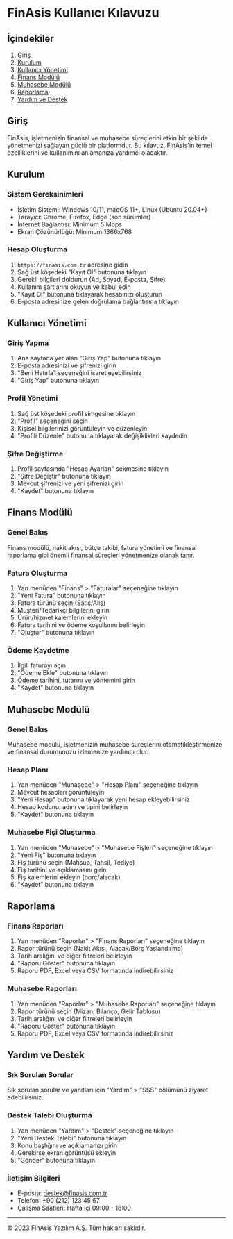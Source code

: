 # FinAsis Kullanıcı Kılavuzu

## İçindekiler

1. [Giriş](#giriş)
2. [Kurulum](#kurulum)
3. [Kullanıcı Yönetimi](#kullanıcı-yönetimi)
4. [Finans Modülü](#finans-modülü)
5. [Muhasebe Modülü](#muhasebe-modülü)
6. [Raporlama](#raporlama)
7. [Yardım ve Destek](#yardım-ve-destek)

## Giriş

FinAsis, işletmenizin finansal ve muhasebe süreçlerini etkin bir şekilde yönetmenizi sağlayan güçlü bir platformdur. Bu kılavuz, FinAsis'in temel özelliklerini ve kullanımını anlamanıza yardımcı olacaktır.

## Kurulum

### Sistem Gereksinimleri

- İşletim Sistemi: Windows 10/11, macOS 11+, Linux (Ubuntu 20.04+)
- Tarayıcı: Chrome, Firefox, Edge (son sürümler)
- İnternet Bağlantısı: Minimum 5 Mbps
- Ekran Çözünürlüğü: Minimum 1366x768

### Hesap Oluşturma

1. `https://finasis.com.tr` adresine gidin
2. Sağ üst köşedeki "Kayıt Ol" butonuna tıklayın
3. Gerekli bilgileri doldurun (Ad, Soyad, E-posta, Şifre)
4. Kullanım şartlarını okuyun ve kabul edin
5. "Kayıt Ol" butonuna tıklayarak hesabınızı oluşturun
6. E-posta adresinize gelen doğrulama bağlantısına tıklayın

## Kullanıcı Yönetimi

### Giriş Yapma

1. Ana sayfada yer alan "Giriş Yap" butonuna tıklayın
2. E-posta adresinizi ve şifrenizi girin
3. "Beni Hatırla" seçeneğini işaretleyebilirsiniz
4. "Giriş Yap" butonuna tıklayın

### Profil Yönetimi

1. Sağ üst köşedeki profil simgesine tıklayın
2. "Profil" seçeneğini seçin
3. Kişisel bilgilerinizi görüntüleyin ve düzenleyin
4. "Profili Düzenle" butonuna tıklayarak değişiklikleri kaydedin

### Şifre Değiştirme

1. Profil sayfasında "Hesap Ayarları" sekmesine tıklayın
2. "Şifre Değiştir" butonuna tıklayın
3. Mevcut şifrenizi ve yeni şifrenizi girin
4. "Kaydet" butonuna tıklayın

## Finans Modülü

### Genel Bakış

Finans modülü, nakit akışı, bütçe takibi, fatura yönetimi ve finansal raporlama gibi önemli finansal süreçleri yönetmenize olanak tanır.

### Fatura Oluşturma

1. Yan menüden "Finans" > "Faturalar" seçeneğine tıklayın
2. "Yeni Fatura" butonuna tıklayın
3. Fatura türünü seçin (Satış/Alış)
4. Müşteri/Tedarikçi bilgilerini girin
5. Ürün/hizmet kalemlerini ekleyin
6. Fatura tarihini ve ödeme koşullarını belirleyin
7. "Oluştur" butonuna tıklayın

### Ödeme Kaydetme

1. İlgili faturayı açın
2. "Ödeme Ekle" butonuna tıklayın
3. Ödeme tarihini, tutarını ve yöntemini girin
4. "Kaydet" butonuna tıklayın

## Muhasebe Modülü

### Genel Bakış

Muhasebe modülü, işletmenizin muhasebe süreçlerini otomatikleştirmenize ve finansal durumunuzu izlemenize yardımcı olur.

### Hesap Planı

1. Yan menüden "Muhasebe" > "Hesap Planı" seçeneğine tıklayın
2. Mevcut hesapları görüntüleyin
3. "Yeni Hesap" butonuna tıklayarak yeni hesap ekleyebilirsiniz
4. Hesap kodunu, adını ve tipini belirleyin
5. "Kaydet" butonuna tıklayın

### Muhasebe Fişi Oluşturma

1. Yan menüden "Muhasebe" > "Muhasebe Fişleri" seçeneğine tıklayın
2. "Yeni Fiş" butonuna tıklayın
3. Fiş türünü seçin (Mahsup, Tahsil, Tediye)
4. Fiş tarihini ve açıklamasını girin
5. Fiş kalemlerini ekleyin (borç/alacak)
6. "Kaydet" butonuna tıklayın

## Raporlama

### Finans Raporları

1. Yan menüden "Raporlar" > "Finans Raporları" seçeneğine tıklayın
2. Rapor türünü seçin (Nakit Akışı, Alacak/Borç Yaşlandırma)
3. Tarih aralığını ve diğer filtreleri belirleyin
4. "Raporu Göster" butonuna tıklayın
5. Raporu PDF, Excel veya CSV formatında indirebilirsiniz

### Muhasebe Raporları

1. Yan menüden "Raporlar" > "Muhasebe Raporları" seçeneğine tıklayın
2. Rapor türünü seçin (Mizan, Bilanço, Gelir Tablosu)
3. Tarih aralığını ve diğer filtreleri belirleyin
4. "Raporu Göster" butonuna tıklayın
5. Raporu PDF, Excel veya CSV formatında indirebilirsiniz

## Yardım ve Destek

### Sık Sorulan Sorular

Sık sorulan sorular ve yanıtları için "Yardım" > "SSS" bölümünü ziyaret edebilirsiniz.

### Destek Talebi Oluşturma

1. Yan menüden "Yardım" > "Destek" seçeneğine tıklayın
2. "Yeni Destek Talebi" butonuna tıklayın
3. Konu başlığını ve açıklamanızı girin
4. Gerekirse ekran görüntüsü ekleyin
5. "Gönder" butonuna tıklayın

### İletişim Bilgileri

- E-posta: destek@finasis.com.tr
- Telefon: +90 (212) 123 45 67
- Çalışma Saatleri: Hafta içi 09:00 - 18:00

---

© 2023 FinAsis Yazılım A.Ş. Tüm hakları saklıdır. 